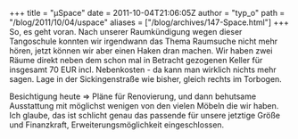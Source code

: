 +++
title = "µSpace"
date = 2011-10-04T21:06:05Z
author = "typ_o"
path = "/blog/2011/10/04/uspace"
aliases = ["/blog/archives/147-Space.html"]
+++
So, es geht voran. Nach unserer Raumkündigung wegen dieser Tangoschule
konnten wir irgendwann das Thema Raumsuche nicht mehr hören, jetzt
können wir aber einen Haken dran machen. Wir haben zwei Räume direkt
neben dem schon mal in Betracht gezogenen Keller für insgesamt 70 EUR
incl. Nebenkosten - da kann man wirklich nichts mehr sagen. Lage in der
Sickingenstraße wie bisher, gleich rechts im Torbogen.

Besichtigung heute =\> Pläne für Renovierung, und dann behutsame
Ausstattung mit möglichst wenigen von den vielen Möbeln die wir haben.
Ich glaube, das ist schlicht genau das passende für unsere jetztige
Größe und Finanzkraft, Erweiterungsmöglichkeit eingeschlossen.
